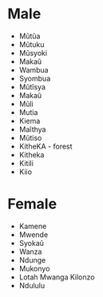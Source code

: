 # Male
- Mũtũa
- Mũtuku
- Mũsyoki
- Makaũ
- Wambua
- Syombua
- Mũtĩsya
- Makaũ
- Mũli
- Mutia
- Kiema
- Maĩthya
- Mũtiso
- KitheKA - forest
- Kitheka
- Kitili
- Kiio


# Female
- Kamene
- Mwende
- Syokaũ
- Wanza
- Ndunge
- Mukonyo
- Lotah Mwanga Kilonzo
- Ndululu



